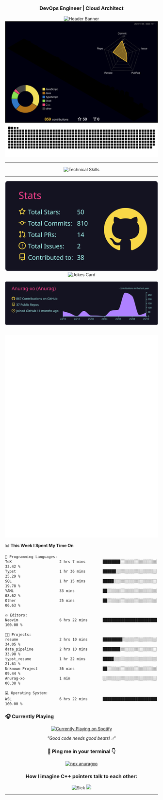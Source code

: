 <div align="center">
  
### DevOps Engineer | Cloud Architect 
<img src="https://capsule-render.vercel.app/api?type=waving&color=gradient&customColorList=6,11,20&height=190&section=header&text=Anurag&fontSize=55&fontColor=fff&animation=twinkling&fontAlignY=32&desc=Building%20Scalable%20and%20Resilient%20Cloud%20Infrastructure&descAlignY=52&descAlign=50" alt="Header Banner" />
</div>
<div align="center">
<!-- 3D Contribution Graph -->
<a href="https://github.com/Anurag-xo">
  <img src="https://github.com/Anurag-xo/Anurag-xo/blob/main/profile-3d-contrib/profile-night-rainbow.svg" alt="3D Contribution Graph" />
</a>
<!-- Snake Graph -->
<picture>
  <source media="(prefers-color-scheme: dark)" srcset="./github-contribution-snake-dark.svg" />
  <source media="(prefers-color-scheme: light)" srcset="./github-contribution-snake.svg" />
  <img alt="GitHub Contribution Snake Animation" src="./github-contribution-snake.svg" />
</picture>
</div>

---

<div align="center">
<img src="https://skillicons.dev/icons?i=aws,gcp,azure,kubernetes,docker,terraform,ansible,linux,python,nodejs,java,cpp,go,javascript,fastapi,django,githubactions,jenkins,kafka,prometheus,grafana,redis,postgres,supabase,nginx,bash,mysql,vim,gitlab,mongodb&theme=dark" alt="Technical Skills" />
</div>

---

<div align="center">
<!-- <img src="https://github-readme-stats.vercel.app/api?username=Anurag-xo&show_icons=true&theme=radical&hide_border=true&count_private=true&include_all_commits=true&custom_title=Development%20Activity" alt="GitHub Stats" />

<img src="https://streak-stats.demolab.com/?user=Anurag-xo&theme=radical&hide_border=true&date_format=M%20j%5B%2C%20Y%5D&fire=FF6B35&ring=FF6B35" alt="GitHub Streak" />

<img src="https://github-readme-activity-graph.vercel.app/graph?username=Anurag-xo&theme=redical&hide_border=true&custom_title=Contribution%20Timeline" alt="Contribution Graph" /> -->

<!-- [![](https://raw.githubusercontent.com/Anurag-xo/Anurag-xo/main/profile-summary-card-output/radical/1-repos-per-language.svg)](https://github.com/vn7n24fzkq/github-profile-summary-cards) -->
<!-- [![](https://raw.githubusercontent.com/Anurag-xo/Anurag-xo/main/profile-summary-card-output/radical/2-most-commit-language.svg)](https://github.com/vn7n24fzkq/github-profile-summary-cards) -->

[![](https://raw.githubusercontent.com/Anurag-xo/Anurag-xo/main/profile-summary-card-output/radical/3-stats.svg)](https://github.com/vn7n24fzkq/github-profile-summary-cards)
![Jokes Card](https://readme-jokes.vercel.app/api?theme=radical)

<!-- [![](https://raw.githubusercontent.com/Anurag-xo/Anurag-xo/main/profile-summary-card-output/radical/4-productive-time.svg)](https://github.com/vn7n24fzkq/github-profile-summary-cards) -->

[![](https://raw.githubusercontent.com/Anurag-xo/Anurag-xo/main/profile-summary-card-output/radical/0-profile-details.svg)](https://github.com/vn7n24fzkq/github-profile-summary-cards)

## </div>

<div align="center">
    <a href="https://monkeytype.com/profile/Aethelstan">
        <img src="https://raw.githubusercontent.com/Anurag-xo/Anurag-xo/monkeytype-readme/monkeytype-readme-pb.svg" alt="My Monkeytype profile" />
    </a>
</div>

<!--START_SECTION:waka-->
📊 **This Week I Spent My Time On** 

```text
💬 Programming Languages: 
TeX                      2 hrs 7 mins        ████████░░░░░░░░░░░░░░░░░   33.42 % 
Typst                    1 hr 36 mins        ██████░░░░░░░░░░░░░░░░░░░   25.29 % 
SQL                      1 hr 15 mins        █████░░░░░░░░░░░░░░░░░░░░   19.78 % 
YAML                     33 mins             ██░░░░░░░░░░░░░░░░░░░░░░░   08.62 % 
Other                    25 mins             ██░░░░░░░░░░░░░░░░░░░░░░░   06.63 % 

🔥 Editors: 
Neovim                   6 hrs 22 mins       █████████████████████████   100.00 % 

🐱‍💻 Projects: 
resume                   2 hrs 10 mins       █████████░░░░░░░░░░░░░░░░   34.05 % 
data_pipeline            2 hrs 10 mins       ████████░░░░░░░░░░░░░░░░░   33.98 % 
typst_resume             1 hr 22 mins        █████░░░░░░░░░░░░░░░░░░░░   21.61 % 
Unknown Project          36 mins             ██░░░░░░░░░░░░░░░░░░░░░░░   09.44 % 
Anurag-xo                1 min               ░░░░░░░░░░░░░░░░░░░░░░░░░   00.38 % 

💻 Operating System: 
WSL                      6 hrs 22 mins       █████████████████████████   100.00 % 
```


<!--END_SECTION:waka-->

### 🎧 Currently Playing

<div align="center">
<a href="https://anuragxo.pythonanywhere.com/link">
  <img src="https://anuragxo.pythonanywhere.com?spin=true&scan=true&eq_color=rainbow&theme=dark" alt="Currently Playing on Spotify" />
</a>

_"Good code needs good beats! 🎶"_

<h3 align="center">📡 Ping me in your terminal 👇</h3>

<p align="center">
  <a href="https://www.npmjs.com/package/anuragxo" target="_blank">
    <img src="https://img.shields.io/badge/run%20this%20command-npx%20anuragxo-blueviolet?style=for-the-badge&logo=npm" alt="npx anuragxo">
  </a>
</p>

<!-- <img src="https://media3.giphy.com/media/v1.Y2lkPTc5MGI3NjExd2NmZ29leWVyYzNpZDNpOTZ1eGVqaWR4YXE0OHNtcjJrbTNjcGtpZyZlcD12MV9pbnRlcm5hbF9naWZfYnlfaWQmY3Q9Zw/MDJ9IbxxvDUQM/giphy.gif" width="400" alt="Coding Life"/>

_"That's all folks! Keep coding and keep memeing!"_ -->
<h3 align="center">How I imagine C++ pointers talk to each other:</h3>
<img src="https://media2.giphy.com/media/v1.Y2lkPTc5MGI3NjExY3o2cWpuNWhqNG03ZXVxcHYydGZ2eHAwYnR4NDVvNnZhY2hjYm1kMiZlcD12MV9pbnRlcm5hbF9naWZfYnlfaWQmY3Q9Zw/4tQmuMGdah3B6/giphy.gif" width="400" alt="Sick"/>
<img src="https://capsule-render.vercel.app/api?type=waving&color=gradient&customColorList=6,11,20&height=190&section=footer&animation=twinkling"/>
</div>

---

